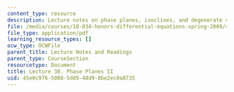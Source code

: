 ```yaml
---
content_type: resource
description: Lecture notes on phase planes, isoclines, and degenerate cases.
file: /media/courses/18-034-honors-differential-equations-spring-2009/45e0c97650885dd948d98be2ec0a8735_MIT18_034s09_lec30.pdf
file_type: application/pdf
learning_resource_types: []
ocw_type: OCWFile
parent_title: Lecture Notes and Readings
parent_type: CourseSection
resourcetype: Document
title: Lecture 30. Phase Planes II
uid: 45e0c976-5088-5dd9-48d9-8be2ec0a8735
---
```

